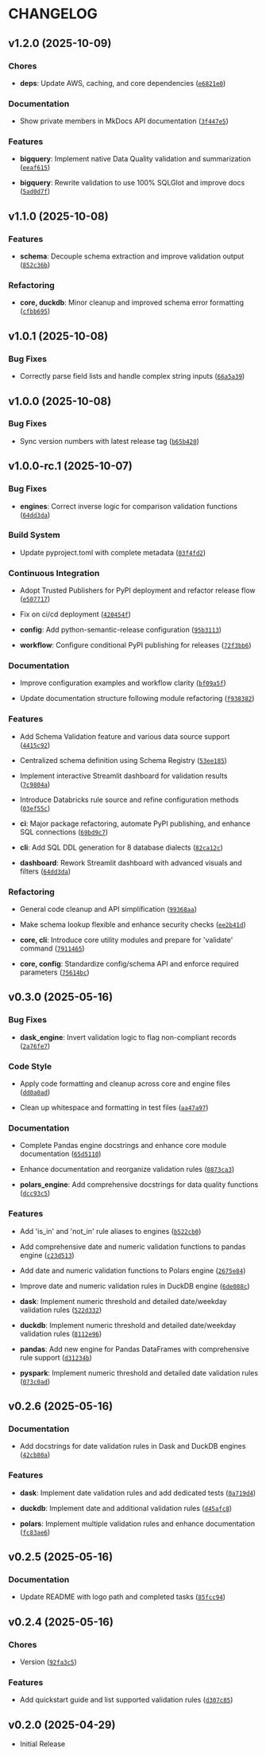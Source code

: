 # CHANGELOG

<!-- version list -->

## v1.2.0 (2025-10-09)

### Chores

- **deps**: Update AWS, caching, and core dependencies
  ([`e6821e0`](https://github.com/maltzsama/sumeh/commit/e6821e03c02aa435a901a09239c0bc9a1e2250d2))

### Documentation

- Show private members in MkDocs API documentation
  ([`3f447e5`](https://github.com/maltzsama/sumeh/commit/3f447e54308c001a628daa494822949a21e29da0))

### Features

- **bigquery**: Implement native Data Quality validation and summarization
  ([`eeaf615`](https://github.com/maltzsama/sumeh/commit/eeaf615fb5040d093a70e58cec8730dab271c8eb))

- **bigquery**: Rewrite validation to use 100% SQLGlot and improve docs
  ([`5ad0d7f`](https://github.com/maltzsama/sumeh/commit/5ad0d7f760ae07a86c482144c58fa2438b068971))


## v1.1.0 (2025-10-08)

### Features

- **schema**: Decouple schema extraction and improve validation output
  ([`852c36b`](https://github.com/maltzsama/sumeh/commit/852c36b2205385dbe0a6946341ba7428b6254ae2))

### Refactoring

- **core, duckdb**: Minor cleanup and improved schema error formatting
  ([`cfbb695`](https://github.com/maltzsama/sumeh/commit/cfbb695f08f969c25682eec86f4de6b7e4f671d7))


## v1.0.1 (2025-10-08)

### Bug Fixes

- Correctly parse field lists and handle complex string inputs
  ([`66a5a39`](https://github.com/maltzsama/sumeh/commit/66a5a393705c149c9b8c7cbb1fd91545295813f7))


## v1.0.0 (2025-10-08)

### Bug Fixes

- Sync version numbers with latest release tag
  ([`b65b420`](https://github.com/maltzsama/sumeh/commit/b65b42082290d3d1f462292c2f1b6ac99b868c05))


## v1.0.0-rc.1 (2025-10-07)

### Bug Fixes

- **engines**: Correct inverse logic for comparison validation functions
  ([`64dd3da`](https://github.com/maltzsama/sumeh/commit/64dd3da6a99b2cdb73384bc23a84f50b41a89f54))

### Build System

- Update pyproject.toml with complete metadata
  ([`03f4fd2`](https://github.com/maltzsama/sumeh/commit/03f4fd23ad610aff264447ee75b3b351ec778059))

### Continuous Integration

- Adopt Trusted Publishers for PyPI deployment and refactor release flow
  ([`e507717`](https://github.com/maltzsama/sumeh/commit/e5077175e51797b12dafe6d08e4f0fb0c7778830))

- Fix on ci/cd deployment
  ([`420454f`](https://github.com/maltzsama/sumeh/commit/420454f7ed6854a90268cece69aeda10d5ae7958))

- **config**: Add python-semantic-release configuration
  ([`95b3113`](https://github.com/maltzsama/sumeh/commit/95b311390e95f73db7749ecca253e9d522ebcfb2))

- **workflow**: Configure conditional PyPI publishing for releases
  ([`72f3bb6`](https://github.com/maltzsama/sumeh/commit/72f3bb6db37d9132f5b5906f873684b569ea3f01))

### Documentation

- Improve configuration examples and workflow clarity
  ([`bf09a5f`](https://github.com/maltzsama/sumeh/commit/bf09a5f2e27401b9fa2049867448de557ae48a61))

- Update documentation structure following module refactoring
  ([`f938382`](https://github.com/maltzsama/sumeh/commit/f9383828c1aa9aa0877e8d0503c4bed95030629f))

### Features

- Add Schema Validation feature and various data source support
  ([`4415c92`](https://github.com/maltzsama/sumeh/commit/4415c920224e7dfe7c91013b059b1400ad0129c8))

- Centralized schema definition using Schema Registry
  ([`53ee185`](https://github.com/maltzsama/sumeh/commit/53ee185602f121f46f8399582b9716c83dfe71ed))

- Implement interactive Streamlit dashboard for validation results
  ([`7c9804a`](https://github.com/maltzsama/sumeh/commit/7c9804adaf243b7c04a48989592506adba233c5a))

- Introduce Databricks rule source and refine configuration methods
  ([`03ef55c`](https://github.com/maltzsama/sumeh/commit/03ef55c0d6ebb1a81a5bebc32ca2d76b3f92329c))

- **ci**: Major package refactoring, automate PyPI publishing, and enhance SQL connections
  ([`69bd9c7`](https://github.com/maltzsama/sumeh/commit/69bd9c7d65a0b01ca17f7776f4bf30559da54913))

- **cli**: Add SQL DDL generation for 8 database dialects
  ([`82ca12c`](https://github.com/maltzsama/sumeh/commit/82ca12cdaca563b527199eecbbdfc2f081b6611b))

- **dashboard**: Rework Streamlit dashboard with advanced visuals and filters
  ([`64dd3da`](https://github.com/maltzsama/sumeh/commit/64dd3da6a99b2cdb73384bc23a84f50b41a89f54))

### Refactoring

- General code cleanup and API simplification
  ([`99368aa`](https://github.com/maltzsama/sumeh/commit/99368aa8b001cebe9f6ab47326ac821a94d51943))

- Make schema lookup flexible and enhance security checks
  ([`ee2b41d`](https://github.com/maltzsama/sumeh/commit/ee2b41de96b1ab28b5cd51a8ab2562654cc5956f))

- **core, cli**: Introduce core utility modules and prepare for 'validate' command
  ([`7911465`](https://github.com/maltzsama/sumeh/commit/791146565bb0c6d78ea25479e653e4f97493b944))

- **core, config**: Standardize config/schema API and enforce required parameters
  ([`75614bc`](https://github.com/maltzsama/sumeh/commit/75614bc74c1a2697d3045eaea02aa0c9b036ac0b))


## v0.3.0 (2025-05-16)

### Bug Fixes

- **dask_engine**: Invert validation logic to flag non-compliant records
  ([`2a76fe7`](https://github.com/maltzsama/sumeh/commit/2a76fe7152270647fcdbdf9e2cbc4ebb09fcd810))

### Code Style

- Apply code formatting and cleanup across core and engine files
  ([`dd0a0ad`](https://github.com/maltzsama/sumeh/commit/dd0a0ad16761d76a5c6abddc45ef1d2bcf131353))

- Clean up whitespace and formatting in test files
  ([`aa47a97`](https://github.com/maltzsama/sumeh/commit/aa47a973a101fd3befaa66419e94d86bbf9d798a))

### Documentation

- Complete Pandas engine docstrings and enhance core module documentation
  ([`65d5110`](https://github.com/maltzsama/sumeh/commit/65d511065f37b22ddd6d61a50422152d57935af4))

- Enhance documentation and reorganize validation rules
  ([`0873ca3`](https://github.com/maltzsama/sumeh/commit/0873ca3412dd0d0a2bb0d13c11edbddcceee5fc8))

- **polars_engine**: Add comprehensive docstrings for data quality functions
  ([`dcc93c5`](https://github.com/maltzsama/sumeh/commit/dcc93c532ba1e418fb8b534646138792b0bb3bc5))

### Features

- Add 'is_in' and 'not_in' rule aliases to engines
  ([`b522cb0`](https://github.com/maltzsama/sumeh/commit/b522cb08fb6259fb1af45a086818e651c80a3dcc))

- Add comprehensive date and numeric validation functions to pandas engine
  ([`c23d513`](https://github.com/maltzsama/sumeh/commit/c23d5133c80992c300a610ebb77083957bb805a4))

- Add date and numeric validation functions to Polars engine
  ([`2675e84`](https://github.com/maltzsama/sumeh/commit/2675e840a86c5dafc3b78b133c7471cbd312c001))

- Improve date and numeric validation rules in DuckDB engine
  ([`6de088c`](https://github.com/maltzsama/sumeh/commit/6de088c728cf5eba92cf66f664e5002628fccb0c))

- **dask**: Implement numeric threshold and detailed date/weekday validation rules
  ([`522d332`](https://github.com/maltzsama/sumeh/commit/522d33210f40e769c6fd59a1985f8e8e0e0dfd21))

- **duckdb**: Implement numeric threshold and detailed date/weekday validation rules
  ([`8112e96`](https://github.com/maltzsama/sumeh/commit/8112e96e37c603566cd470e05c1b1888178eaced))

- **pandas**: Add new engine for Pandas DataFrames with comprehensive rule support
  ([`d31234b`](https://github.com/maltzsama/sumeh/commit/d31234b6df94f7240fd25bb4aed000d9ff5ff47a))

- **pyspark**: Implement numeric threshold and detailed date validation rules
  ([`073c0ad`](https://github.com/maltzsama/sumeh/commit/073c0ad73e65494a7cf189d9759b94afca6ff24e))


## v0.2.6 (2025-05-16)

### Documentation

- Add docstrings for date validation rules in Dask and DuckDB engines
  ([`42cb80a`](https://github.com/maltzsama/sumeh/commit/42cb80a2ce0e183b5bbb9db5225c562f2d954f23))

### Features

- **dask**: Implement date validation rules and add dedicated tests
  ([`0a719d4`](https://github.com/maltzsama/sumeh/commit/0a719d440c9ffb63f1de42344690f1f2a74b9d2a))

- **duckdb**: Implement date and additional validation rules
  ([`d45afc8`](https://github.com/maltzsama/sumeh/commit/d45afc874303f982d8e819365685265ea7935382))

- **polars**: Implement multiple validation rules and enhance documentation
  ([`fc83ae6`](https://github.com/maltzsama/sumeh/commit/fc83ae6c927f8a7fb2573d6f1c39aa9042b7f1b9))


## v0.2.5 (2025-05-16)

### Documentation

- Update README with logo path and completed tasks
  ([`85fcc94`](https://github.com/maltzsama/sumeh/commit/85fcc940e918f190df99da0bd085a937455714e7))


## v0.2.4 (2025-05-16)

### Chores

- Version
  ([`92fa3c5`](https://github.com/maltzsama/sumeh/commit/92fa3c5ee63d70233cec60fee72e7458c96952e4))

### Features

- Add quickstart guide and list supported validation rules
  ([`d307c85`](https://github.com/maltzsama/sumeh/commit/d307c85be7310dabc69b1ca2e723df36885f6810))


## v0.2.0 (2025-04-29)

- Initial Release
